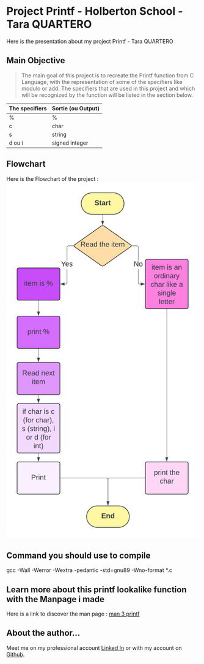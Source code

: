 # Project Printf - Holberton School - Tara QUARTERO

Here is the presentation about my project Printf - Tara QUARTERO


## Main Objective

> The main goal of this project is to recreate the Printf function from C Language, with the representation of some of the specifiers like modulo or add.
> The specifiers that are used in this project and which will be recognized by the function will be listed in the section below.

|The specifiers|Sortie (ou Output) |
|--|--|
| % | % |
| c | char |
| s | string |
| d ou i | signed integer |

## Flowchart

Here is the Flowchart of the project : ![Flowchart](https://raw.githubusercontent.com/taralexandra/holbertonschool-printf/main/printf_flowchart_v3.png)
## Command you should use to compile
gcc -Wall -Werror -Wextra -pedantic -std=gnu89 -Wno-format *.c

## Learn more about this printf lookalike function with the Manpage i made

Here is a link to discover the man page : [man 3 printf](https://github.com/taralexandra/holbertonschool-printf/blob/main/man_3_printf)
## About the author...

Meet me on my professional account [Linked In](https://fr.linkedin.com/in/tara-alexandra-quartero-a34534177) or with my account on [Github](https://github.com/taralexandra).




